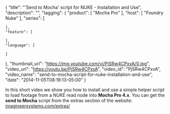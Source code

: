 {
  "title": "'Send to Mocha' script for NUKE - Installation and Use",
  "description": "",
  "tagging": {
    "product": [
      "Mocha Pro"
    ],
    "host": [
      "Foundry Nuke"
    ],
    "series": [

    ],
    "feature": [

    ],
    "language": [

    ]
  },
  "thumbnail_url": "https://img.youtube.com/vi/PjSRw4CPxvA/0.jpg",
  "video_url": "https://youtu.be/PjSRw4CPxvA",
  "video_id": "PjSRw4CPxvA",
  "video_name": "send-to-mocha-script-for-nuke-installation-and-use",
  "date": "2014-11-05T08:19:13-05:00"
}

In this short video we show you how to install and use a simple helper script
to load footage from a NUKE read node into **Mocha Pro 4.x**. You can get the
**send to Mocha** script from the extras section of the website:
[imagineersystems.com/extras/](http://www.imagineersystems.com/extras/)

